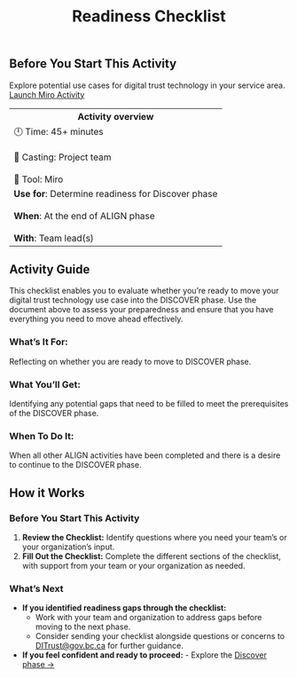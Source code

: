 ﻿---
title: Readiness Checklist
sidebar_position: 4
---

## Before You Start This Activity

Explore potential use cases for digital trust technology in your service area.
[Launch Miro Activity](/img/deliverymanual/Readiness_Checklist.docx)

<table>
	<tr>
    <th>Activity overview</th>
  </tr>
	<tr>
		<td>
            		🕛 Time: 45+ minutes <br></br>
			🙌 Casting: Project team <br></br>
			🔨 Tool: Miro
		</td>
	</tr>
	<tr> 
		<td>
				<b>Use for</b>: Determine readiness for Discover phase <br></br>
				<b>When</b>: At the end of ALIGN phase <br></br>
				<b>With</b>: Team lead(s)
		</td>
	</tr>

</table>

<!-- ![A screenshot of the Readiness Checklist document](/img/deliverymanual/align_readiness_checklist "A screenshot of the Readiness Checklist document") -->

## Activity Guide
This checklist enables you to evaluate whether you’re ready to move your digital trust technology use case into the DISCOVER phase. Use the document above to assess your preparedness and ensure that you have everything you need to move ahead effectively.

### What’s It For:
Reflecting on whether you are ready to move to DISCOVER phase.

### What You’ll Get:
Identifying any potential gaps that need to be filled to meet the prerequisites of the DISCOVER phase.

### When To Do It:
When all other ALIGN activities have been completed and there is a desire to continue to the DISCOVER phase.

## How it Works

### Before You Start This Activity

1. **Review the Checklist:** 
Identify questions where you need your team’s or your organization’s input.
2. **Fill Out the Checklist:** 
Complete the different sections of the checklist, with support from your team or your organization as needed.
    
### What’s Next
-   **If you identified readiness gaps through the checklist:**
    -   Work with your team and organization to address gaps before moving to the next phase.
    -   Consider sending your checklist alongside questions or concerns to [DITrust@gov.bc.ca](mailto:DITrust@gov.bc.ca "mailto:DITrust@gov.bc.ca") for further guidance.
-   **If you feel confident and ready to proceed:**
        -   Explore the [Discover phase →](https://bcgov.github.io/digital-trust-toolkit/docs/delivery-manual/discover/)

